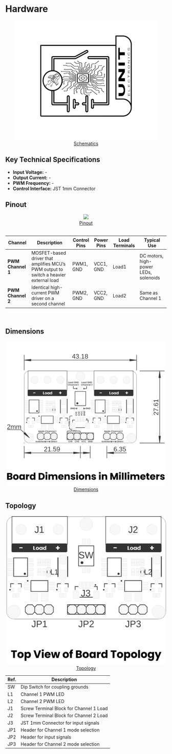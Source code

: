 # Hardware

<div align="center">

<a href="./unit_sch_v_0_0_1_ue0083_pwm_module.pdf"><img src="resources/Schematics_icon.jpg?raw=false" width="450px"><br/> Schematics</a>
</div>

## Key Technical Specifications

- **Input Voltage:** -
- **Output Current:** -
- **PWM Frequency:** -
- **Control Interface:** JST 1mm Connector

## Pinout

<div align="center">

<a href="#"><img src="resources/unit_pinout_v_0_0_1_ue0054_pwm_module_en.jpg" width="500px"><br/> Pinout</a>
<br/><br/>

| Channel          | Description                                         | Control Pins   | Power Pins      | Load Terminals             | Typical Use                          |
|------------------|-----------------------------------------------------|----------------|-----------------|----------------------------|--------------------------------------|
| **PWM Channel 1**| MOSFET-based driver that amplifies MCU’s PWM output to switch a heavier external load | PWM1, GND      | VCC1, GND       | Load1     |    DC motors, high-power LEDs, solenoids |
| **PWM Channel 2**| Identical high-current PWM driver on a second channel | PWM2, GND      | VCC2, GND       | Load2        | Same as Channel 1                    |

<br/>
</div>

## Dimensions

<div align="center">

<a href="./resources/unit_dimension_v_0_0_1_ue0083_PWM-Module.png"><img src="./resources/unit_dimension_v_0_0_1_ue0083_PWM-Module.png" width="500px"><br/> Dimensions</a>

</div>

## Topology

<div align="center">

<a href="./resources/unit_topology_v_0_0_1_ue0083_PWM-Module.png"><img src="./resources/unit_topology_v_0_0_1_ue0083_PWM-Module.png" width="500px"><br/> Topology</a>

| Ref.  | Description                                                                 |
|-------|-----------------------------------------------------------------------------|
| SW    | Dip Switch for coupling grounds                                             |
| L1    | Channel 1 PWM LED                                                           |
| L2    | Channel 2 PWM LED                                                           |
| J1    | Screw Terminal Block for Channel 1 Load                                     |
| J2    | Screw Terminal Block for Channel 2 Load                                     |
| J3    | JST 1mm Connector for input signals                                         |
| JP1   | Header for Channel 1 mode selection                                         |
| JP2   | Header for input signals                                                    |
| JP3   | Header for Channel 2 mode selection                                         |
</div>
